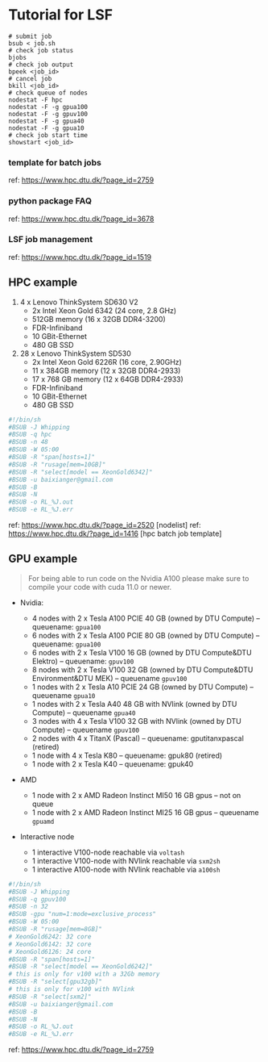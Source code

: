 # Tutorial for LSF

```
# submit job
bsub < job.sh
# check job status
bjobs
# check job output
bpeek <job_id>
# cancel job
bkill <job_id>
# check queue of nodes
nodestat -F hpc
nodestat -F -g gpua100
nodestat -F -g gpuv100
nodestat -F -g gpua40
nodestat -F -g gpua10
# check job start time
showstart <job_id>
```

### template for batch jobs
ref: https://www.hpc.dtu.dk/?page_id=2759
### python package FAQ
ref: https://www.hpc.dtu.dk/?page_id=3678
### LSF job management
ref: https://www.hpc.dtu.dk/?page_id=1519

## HPC example

1. 4 x Lenovo ThinkSystem SD630 V2
    - 2x Intel Xeon Gold 6342 (24 core, 2.8 GHz)
    - 512GB memory (16 x 32GB DDR4-3200)
    - FDR-Infiniband
    - 10 GBit-Ethernet
    - 480 GB SSD
2. 28 x Lenovo ThinkSystem SD530
    - 2x Intel Xeon Gold 6226R (16 core, 2.90GHz)
    - 11 x 384GB memory (12 x 32GB DDR4-2933)
    - 17 x 768 GB memory (12 x 64GB DDR4-2933)
    - FDR-Infiniband
    - 10 GBit-Ethernet
    - 480 GB SSD

```bash
#!/bin/sh
#BSUB -J Whipping
#BSUB -q hpc
#BSUB -n 48
#BSUB -W 05:00
#BSUB -R "span[hosts=1]"
#BSUB -R "rusage[mem=10GB]"
#BSUB -R "select[model == XeonGold6342]"
#BSUB -u baixianger@gmail.com
#BSUB -B
#BSUB -N
#BSUB -o RL_%J.out
#BSUB -e RL_%J.err
```
ref: https://www.hpc.dtu.dk/?page_id=2520 [nodelist]
ref: https://www.hpc.dtu.dk/?page_id=1416 [hpc batch job template]

## GPU example

> For being able to run code on the Nvidia A100 please make sure to compile your code with cuda 11.0 or newer.
- Nvidia:
    - 4 nodes with 2 x Tesla A100 PCIE 40 GB (owned by DTU Compute) – queuename: `gpua100`
    - 6 nodes with 2 x Tesla A100 PCIE 80 GB (owned by DTU Compute) – queuename: `gpua100`
    - 6 nodes with 2 x Tesla V100 16 GB (owned by DTU Compute&DTU Elektro) – queuename: `gpuv100`
    - 8 nodes with 2 x Tesla V100 32 GB (owned by DTU Compute&DTU Environment&DTU MEK) – queuename `gpuv100`
    - 1 nodes with 2 x Tesla A10 PCIE 24 GB (owned by DTU Compute) – queuename `gpua10`
    - 1 nodes with 2 x Tesla A40 48 GB with NVlink (owned by DTU Compute) – queuename `gpua40`
    - 3 nodes with 4 x Tesla V100 32 GB with NVlink (owned by DTU Compute) – queuename `gpuv100`
    - 2 nodes with 4 x TitanX (Pascal) – queuename: gputitanxpascal (retired)
    - 1 node with 4 x Tesla K80 – queuename: gpuk80 (retired)
    - 1 node with 2 x Tesla K40 – queuename: gpuk40 
- AMD
    - 1 node with 2 x AMD Radeon Instinct MI50 16 GB gpus – not on queue
    - 1 node with 2 x AMD Radeon Instinct MI25 16 GB gpus – queuename `gpuamd`

- Interactive node
    - 1 interactive V100-node reachable via `voltash`
    - 1 interactive V100-node with NVlink reachable via `sxm2sh`
    - 1 interactive A100-node with NVlink reachable via `a100sh`

```bash
#!/bin/sh
#BSUB -J Whipping
#BSUB -q gpuv100
#BSUB -n 32
#BSUB -gpu "num=1:mode=exclusive_process"
#BSUB -W 05:00
#BSUB -R "rusage[mem=8GB]"
# XeonGold6242: 32 core
# XeonGold6142: 32 core
# XeonGold6126: 24 core 
#BSUB -R "span[hosts=1]"
#BSUB -R "select[model == XeonGold6242]"
# this is only for v100 with a 32Gb memory
#BSUB -R "select[gpu32gb]"
# this is only for v100 with NVlink
#BSUB -R "select[sxm2]"
#BSUB -u baixianger@gmail.com
#BSUB -B
#BSUB -N
#BSUB -o RL_%J.out
#BSUB -e RL_%J.err
```
ref: https://www.hpc.dtu.dk/?page_id=2759